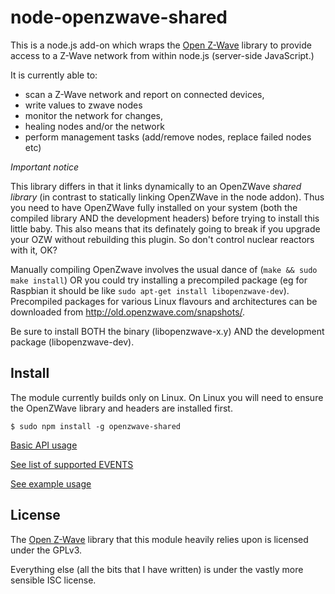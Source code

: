node-openzwave-shared
=====================

This is a node.js add-on which wraps the [Open
Z-Wave](https://www.openzwave.com/) library to provide access to a
Z-Wave network from within node.js (server-side JavaScript.)

It is currently able to:
- scan a Z-Wave network and report on connected devices,
- write values to zwave nodes
- monitor the network for changes,
- healing nodes and/or the network
- perform management tasks (add/remove nodes, replace failed nodes etc)

*Important notice*

This library differs in that it links dynamically to an OpenZWave *shared library* 
(in contrast to statically linking OpenZWave in the node addon). 
Thus you need to have OpenZWave fully installed on your system (both the
compiled library AND the development headers) before trying to install this little baby.
This also means that its definately going to break if you upgrade your 
OZW without rebuilding this plugin. So don't control nuclear reactors 
with it, OK?

Manually compiling OpenZwave involves the usual dance of 
(`make && sudo make install`) OR you could try installing
a precompiled package (eg for Raspbian it should be like
`sudo apt-get install libopenzwave-dev`). Precompiled packages 
for various Linux flavours and architectures can be downloaded
from http://old.openzwave.com/snapshots/.

Be sure to install BOTH the binary (libopenzwave-x.y) AND the development
package (libopenzwave-dev).

## Install

The module currently builds only on Linux. On Linux you will need to
ensure the OpenZWave library and headers are installed first.

```
$ sudo npm install -g openzwave-shared
```

[Basic API usage](../master/README-api.md)

[See list of supported EVENTS](../master/README-events.md)

[See example usage](../master/README-example.md)


## License

The [Open Z-Wave](https://code.google.com/p/open-zwave/) library that this
module heavily relies upon is licensed under the GPLv3.

Everything else (all the bits that I have written) is under the vastly more
sensible ISC license.
